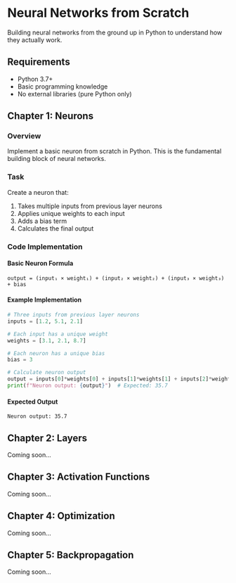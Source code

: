 # Neural Networks from Scratch

Building neural networks from the ground up in Python to understand how they actually work.

## Requirements

- Python 3.7+
- Basic programming knowledge
- No external libraries (pure Python only)

## Chapter 1: Neurons

### Overview
Implement a basic neuron from scratch in Python. This is the fundamental building block of neural networks.

### Task
Create a neuron that:

1. Takes multiple inputs from previous layer neurons
2. Applies unique weights to each input
3. Adds a bias term
4. Calculates the final output

### Code Implementation

#### Basic Neuron Formula
```
output = (input₁ × weight₁) + (input₂ × weight₂) + (input₃ × weight₃) + bias
```

#### Example Implementation
```python
# Three inputs from previous layer neurons
inputs = [1.2, 5.1, 2.1]

# Each input has a unique weight
weights = [3.1, 2.1, 8.7]

# Each neuron has a unique bias
bias = 3

# Calculate neuron output
output = inputs[0]*weights[0] + inputs[1]*weights[1] + inputs[2]*weights[2] + bias
print(f"Neuron output: {output}")  # Expected: 35.7
```

#### Expected Output
```
Neuron output: 35.7
```


## Chapter 2: Layers
Coming soon...

## Chapter 3: Activation Functions
Coming soon...

## Chapter 4: Optimization
Coming soon...

## Chapter 5: Backpropagation
Coming soon...